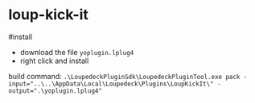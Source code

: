 # loup-kick-it

#install
- download the file `yoplugin.lplug4`
- right click and install


build command:
`.\LoupedeckPluginSdk\LoupedeckPluginTool.exe pack -input="..\..\AppData\Local\Loupedeck\Plugins\LoupKickIt\" -output=".\yoplugin.lplug4"`
